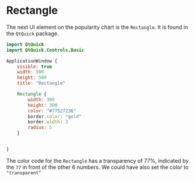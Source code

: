 # Rectangle

The next UI element on the popularity chart is the `Rectangle`. It is found in the `QtQuick` package.

```qml
import QtQuick
import QtQuick.Controls.Basic

ApplicationWindow {
    visible: true
    width: 500
    height: 500
    title: "Rectangle"

    Rectangle {
        width: 300
        height: 300
        color: "#77527236"
        border.color: "gold"
        border.width: 3
        radius: 5
    }


}
```

The color code for the `Rectangle` has a transparency of 77%, indicated by the `77` in front of the other 6 numbers. We could have also set the color to `"transparent"`
